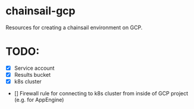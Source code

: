 # chainsail-gcp

Resources for creating a chainsail environment on GCP.

# TODO:

- [X] Service account
- [X] Results bucket
- [X] k8s cluster
- [] Firewall rule for connecting to k8s cluster from inside of GCP project (e.g. for AppEngine)
